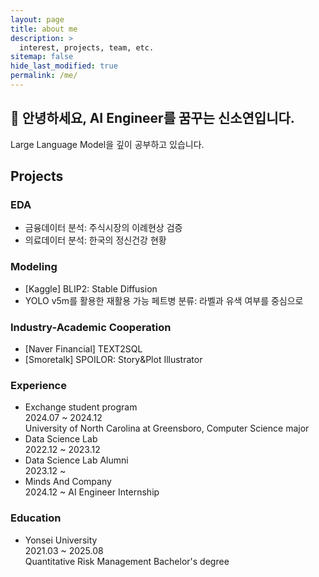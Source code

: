 ```yaml
---
layout: page
title: about me
description: >
  interest, projects, team, etc.
sitemap: false
hide_last_modified: true
permalink: /me/
---
```

## 👋 안녕하세요, AI Engineer를 꿈꾸는 신소연입니다.
Large Language Model을 깊이 공부하고 있습니다.

## Projects
### EDA
- 금융데이터 분석: 주식시장의 이례현상 검증
- 의료데이터 분석: 한국의 정신건강 현황

### Modeling
- [Kaggle] BLIP2: Stable Diffusion
- YOLO v5m를 활용한 재활용 가능 페트병 분류: 라벨과 유색 여부를 중심으로

### Industry-Academic Cooperation
- [Naver Financial] TEXT2SQL
- [Smoretalk] SPOILOR: Story&Plot Illustrator

### Experience
- Exchange student program \
2024.07 ~ 2024.12 \
University of North Carolina at Greensboro, Computer Science major
- Data Science Lab \
2022.12 ~ 2023.12
- Data Science Lab Alumni \
2023.12 ~
- Minds And Company \
2024.12 ~
AI Engineer Internship


### Education
- Yonsei University \
2021.03 ~ 2025.08 \
Quantitative Risk Management Bachelor's degree